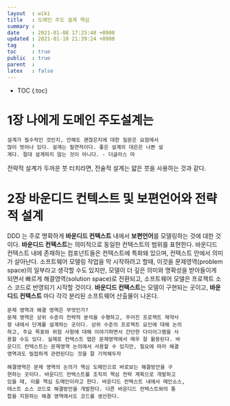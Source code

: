 ```yaml
---
layout  : wiki
title   : 도메인 주도 설계 핵심 
summary : 
date    : 2021-01-08 17:25:48 +0900
updated : 2021-01-10 21:39:24 +0900
tag     : 
toc     : true
public  : true
parent  : 
latex   : false
---
```

* TOC
{:toc}

# 1장 나에게 도메인 주도설계는 
```
설계가 필수적인 것인지, 안해도 괜찮은지에 대한 질문은 요점에서
많이 벗어나 있다. 설계는 필연적이다. 좋은 설계의 대은은 나쁜 설
계다. 절대 설계하지 않는 것이 아니다. - 더글라스 마
```
  전략적 설계가 두꺼운 붓 터치라면, 전술적 설계는 얇은 붓을 사용하는 것과 같다.
  
# 2장 바운디드 컨텍스트 및 보편언어와 전략적 설계 
  DDD 는 주로 명확하게 **바운디드 컨텍스트** 내에서 **보편언어**를 모델링하는 것에 대한 것이다.
  **바운디드 컨텍스트**는 의미적으로 동일한 컨텍스트의 범위를 표현한다. 바운디드 컨텍스트 내에 존재하는 컴포넌트들은 컨텍스트에 특화돼 있으며, 컨텍스트 안에서 의미가 살아난다. 
  소프트웨어 모델링 작업을 막 시작하려고 할때, 이것을 문제영역(problem space)의 일부라고 생각할 수도 있지만, 모델이 더 깊은 의미와 명확성을 받아들이게 되면서 빠르게 해결영역(solution space)로 전환되고, 소프트웨어 모델은 프로젝트 소스 코드로 반영되기 시작할 것이다. **바운디드 컨텍스트**는 모델이 구현되는 곳이고, **바운디드 컨텍스트** 마다 각각 분리된 소프트웨어 산출물이 나온다.
  ```
  문제 영역과 해결 영역은 무엇인가?
  문제 영역은 상위 수준의 전략적 분석을 수행하고, 주어진 프로젝트 제약사
  항 내에서 단계를 설계하는 곳이다. 상위 수준의 프로젝트 요인에 대해 논의
  하고, 주요 목표와 위험 사항에 대해 이야기하면서 간단한 다이어그램을 사
  용할 수도 있다. 실제로 컨텍스트 맵은 문제영역에서 매우 잘 활용된다. 바
  운디드 컨텍스트는 문제영역 논의에서 사용할 수 있지만, 필요에 따라 해결
  영역과도 밀접하게 관련된다는 것을 잘 기억해두자

  해결영역은 문제 영역의 논의가 핵심 도메인으로 바로보는 해결방안을 구
  현하는 곳이다. 바운디드 컨텍스트를 조직의 핵심 전략 계획으로 개발하고
  있을 때, 이를 핵심 도메인이라고 한다. 바운디드 컨텍스트 내에서 메인소스,
  테스트 소스 코드로 해결방안을 개발한다. 다른 바운디드 컨텍스트와의 통
  합을 지원하는 해결 영역에서도 코드를 생산한다. 
  ```
# 
